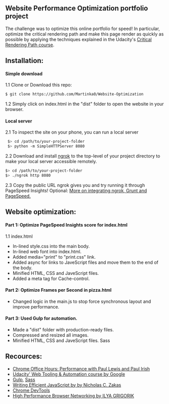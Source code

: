 ## Website Performance Optimization portfolio project
The challenge was to optimize this online portfolio for speed! In particular, optimize the critical rendering path and make this page render as quickly as possible by applying the techniques explained in the Udacity's [Critical Rendering Path course](https://www.udacity.com/course/ud884).

## Installation:

#### Simple download
1.1 Clone or Download this repo:
```bash
$ git clone https://github.com/Martinka0/Website-Optimization
 ```
1.2 Simply click on index.html in the "dist" folder to open the website in your browser.

#### Local server
2.1 To inspect the site on your phone, you can run a local server
 ```bash
  $> cd /path/to/your-project-folder
  $> python -m SimpleHTTPServer 8080
  ```
2.2 Download and install [ngrok](https://ngrok.com/) to the top-level of your project directory to make your local server accessible remotely.

  ``` bash
  $> cd /path/to/your-project-folder
  $> ./ngrok http 8080
  ```

2.3 Copy the public URL ngrok gives you and try running it through PageSpeed Insights! Optional: [More on integrating ngrok, Grunt and PageSpeed.](http://www.jamescryer.com/2014/06/12/grunt-pagespeed-and-ngrok-locally-testing/)


## Website optimization:
#### Part 1: Optimize PageSpeed Insights score for index.html
1.1 index.html
* In-lined style.css into the main body.
* In-lined web font into index.html.
* Added media="print" to "print.css" link. 
* Added async for links to JaveScript files and move them to the end of the body.
* Minified HTML, CSS and JaveScript files.
* Added a meta tag for Cache-control.

#### Part 2: Optimize Frames per Second in pizza.html
* Changed logic in the main.js to stop force synchronous layout and improve performance.

#### Part 3: Used Gulp for automation.
* Made a "dist" folder with production-ready files.
* Compressed  and resized all images.
* Minified HTML, CSS and JaveScript files.
Sass 

## Recources:
* [Chrome Office Hours: Performance with Paul Lewis and Paul Irish](https://www.youtube.com/watch?v=z0_jD8nO5Zw)
* [Udacity' Web Tooling & Automation course by  Google](https://www.udacity.com/course/web-tooling-automation--ud892)
* [Gulp](http://gulpjs.com/), [Sass](http://sass-lang.com/install)
* [Writing Efficient JavaScript by by Nicholas C. Zakas](http://archive.oreilly.com/pub/a/server-administration/excerpts/even-faster-websites/writing-efficient-javascript.html)
* [Chrome DevTools](https://developers.google.com/web/tools/chrome-devtools/?utm_source=dcc&utm_medium=redirect&utm_campaign=2016q3)
* [High Performance Browser Networking by ILYA GRIGORIK](https://hpbn.co/?utm_source=igvita&utm_medium=referral&utm_campaign=igvita-homepage)

